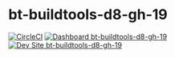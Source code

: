 # bt-buildtools-d8-gh-19

[![CircleCI](https://circleci.com/gh/rvtraveller/bt-buildtools-d8-gh-19.svg?style=shield)](https://circleci.com/gh/rvtraveller/bt-buildtools-d8-gh-19)
[![Dashboard bt-buildtools-d8-gh-19](https://img.shields.io/badge/dashboard-bt_buildtools_d8_gh_19-yellow.svg)](https://dashboard.pantheon.io/sites/0539d0f0-3e65-44b6-9cbf-40c2ba74bebb#dev/code)
[![Dev Site bt-buildtools-d8-gh-19](https://img.shields.io/badge/site-bt_buildtools_d8_gh_19-blue.svg)](http://dev-bt-buildtools-d8-gh-19.pantheonsite.io/)